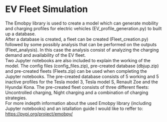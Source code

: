 # EV Fleet Simulation 
The Emobpy library is used to create a model which can generate mobility and charging profiles for electric vehicles (EV_profile_generation.py) to built up a database. \
After a database is created, a fleet can be created (Fleet_creation.py) followed by some possibly analysis that can be performed on the outputs (Fleet_analysis). In this case the analysis consist of analyzing the charging demand and availability of the EV fleet. \
Two Jupyter notebooks are also included to explain the working of the model. The config files (config_files.zip), pre-created database (dbjup.zip) and pre-created fleets (Fleets.zip) can be used when completing the Jupyter notebooks. The pre-created database consists of 5 working and 5 inactive profiles for the Tesla model 3, Tesla model S, Renault Zoe and the Hyundai Kona. The pre-created fleet consists of three different fleets: Uncontrolled charging, Night charging and a combination of charging strategies.\
For more indepth information about the used Emobpy library (including Jupyter notebooks) and an istallation guide I would like to reffer to: https://pypi.org/project/emobpy/ 
